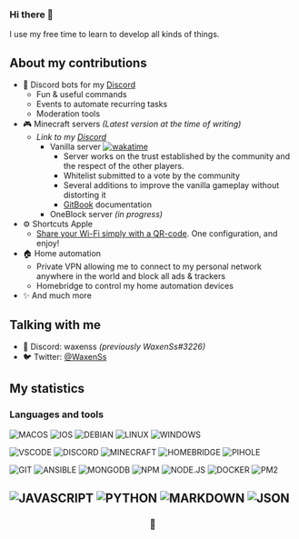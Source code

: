 <!--
*** Hey 👀
*** If you have a suggestion that would make this better, please fork the repo and create a pull request
*** Don't forget to give the project a star!
*** Thanks again! Now go create something AMAZING! :D
-->

### Hi there 👋

I use my free time to learn to develop all kinds of things.

## About my contributions

 - 🤖 Discord bots for my [Discord](https://discord.gg/Mv6wrrbYxn)
    - Fun & useful commands
    - Events to automate recurring tasks
    - Moderation tools
 - 🎮 Minecraft servers *(Latest version at the time of writing)*
   - *Link to my [Discord](https://discord.gg/Mv6wrrbYxn)*
      - Vanilla server [![wakatime](https://wakatime.com/badge/user/01f283d3-c31c-4d5f-8b08-b85e757ac50f/project/a15528e8-2406-412f-a135-1ec98b0f027a.svg)](https://wakatime.com/badge/user/01f283d3-c31c-4d5f-8b08-b85e757ac50f/project/a15528e8-2406-412f-a135-1ec98b0f027a)
        - Server works on the trust established by the community and the respect of the other players.
        - Whitelist submitted to a vote by the community
        - Several additions to improve the vanilla gameplay without distorting it
        - [GitBook](https://waxenss.gitbook.io/mclunatic/) documentation
      - OneBlock server *(in progress)*
  - ⚙️ Shortcuts Apple
    - [Share your Wi-Fi simply with a QR-code](https://github.com/WaxenSs/Shortcuts_Share-WiFi). One configuration, and enjoy!
  - 🏠 Home automation
    - Private VPN allowing me to connect to my personal network anywhere in the world and block all ads & trackers
    - Homebridge to control my home automation devices
  - ✨ And much more

## Talking with me

- 💬 Discord: waxenss *(previously WaxenSs#3226)*
- 🐦 Twitter: [@WaxenSs](https://twitter.com/WaxenSs)

## My statistics

### Languages and tools
![MACOS](https://img.shields.io/badge/macOS-grey?logo=macos&style=for-the-badge&logoColor=white)
![IOS](https://img.shields.io/badge/ios-grey?logo=ios&style=for-the-badge&logoColor=white)
![DEBIAN](https://img.shields.io/badge/debian-grey?logo=debian&style=for-the-badge&logoColor=white)
![LINUX](https://img.shields.io/badge/linux-grey?logo=linux&style=for-the-badge&logoColor=white)
![WINDOWS](https://img.shields.io/badge/windows-grey?logo=windows&style=for-the-badge&logoColor=white)

![VSCODE](https://img.shields.io/badge/VSCode-grey?logo=visualstudiocode&style=for-the-badge&logoColor=white)
![DISCORD](https://img.shields.io/badge/Discord-grey?logo=discord&style=for-the-badge&logoColor=white)
![MINECRAFT](https://img.shields.io/badge/minecraft-grey?logo=minecraft&style=for-the-badge&logoColor=white)
![HOMEBRIDGE](https://img.shields.io/badge/homebridge-grey?logo=homebridge&style=for-the-badge&logoColor=white)
![PIHOLE](https://img.shields.io/badge/pihole-grey?logo=pihole&style=for-the-badge&logoColor=white)

![GIT](https://img.shields.io/badge/git-grey?logo=git&style=for-the-badge&logoColor=white)
![ANSIBLE](https://img.shields.io/badge/Ansible-grey?logo=ansible&style=for-the-badge&logoColor=white)
![MONGODB](https://img.shields.io/badge/mongodb-grey?logo=mongodb&style=for-the-badge&logoColor=white)
![NPM](https://img.shields.io/badge/NPM-grey?logo=npm&style=for-the-badge&logoColor=white)
![NODE.JS](https://img.shields.io/badge/node.js-grey?logo=node.js&style=for-the-badge&logoColor=white)
![DOCKER](https://img.shields.io/badge/docker-grey?logo=docker&style=for-the-badge&logoColor=white)
![PM2](https://img.shields.io/badge/PM2-grey?logo=pm2&style=for-the-badge&logoColor=white)

![JAVASCRIPT](https://img.shields.io/badge/Javascript-grey?logo=javascript&style=for-the-badge&logoColor=white)
![PYTHON](https://img.shields.io/badge/Python-grey?logo=python&style=for-the-badge&logoColor=white)
![MARKDOWN](https://img.shields.io/badge/Markdown-grey?logo=markdown&style=for-the-badge&logoColor=white)
![JSON](https://img.shields.io/badge/JSON-grey?logo=json&style=for-the-badge&logoColor=white)
---
### <div align="center"> 🦊 </div>

